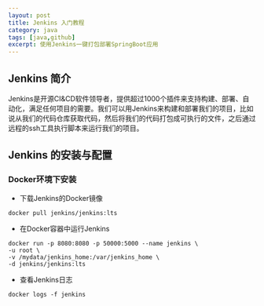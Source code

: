 ```yaml
---
layout: post
title: Jenkins 入门教程
category: java
tags: [java,github]
excerpt: 使用Jenkins一键打包部署SpringBoot应用
---
```


## Jenkins 简介
Jenkins是开源CI&CD软件领导者，提供超过1000个插件来支持构建、部署、自动化，满足任何项目的需要。我们可以用Jenkins来构建和部署我们的项目，比如说从我们的代码仓库获取代码，然后将我们的代码打包成可执行的文件，之后通过远程的ssh工具执行脚本来运行我们的项目。

## Jenkins 的安装与配置

### Docker环境下安装

- 下载Jenkins的Docker镜像
```
docker pull jenkins/jenkins:lts
```

- 在Docker容器中运行Jenkins
```
docker run -p 8080:8080 -p 50000:5000 --name jenkins \
-u root \
-v /mydata/jenkins_home:/var/jenkins_home \
-d jenkins/jenkins:lts
```

- 查看Jenkins日志
```
docker logs -f jenkins
```

